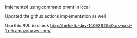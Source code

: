 Imlemented using command promt in local

Updated the github actions implementation as well

Use this RUL to check http://hello-lb-dev-1469282840.us-east-1.elb.amazonaws.com/
